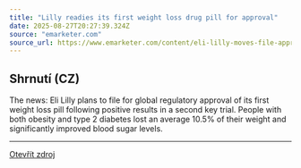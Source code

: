 ```yaml
---
title: "Lilly readies its first weight loss drug pill for approval"
date: 2025-08-27T20:27:39.324Z
source: "emarketer.com"
source_url: https://www.emarketer.com/content/eli-lilly-moves-file-approval-of-glp-1-weight-loss-pill
---
```


## Shrnutí (CZ)
The news: Eli Lilly plans to file for global regulatory approval of its first weight loss pill following positive results in a second key trial. People with both obesity and type 2 diabetes lost an average 10.5% of their weight and significantly improved blood sugar levels.

---

[Otevřít zdroj](https://www.emarketer.com/content/eli-lilly-moves-file-approval-of-glp-1-weight-loss-pill)
